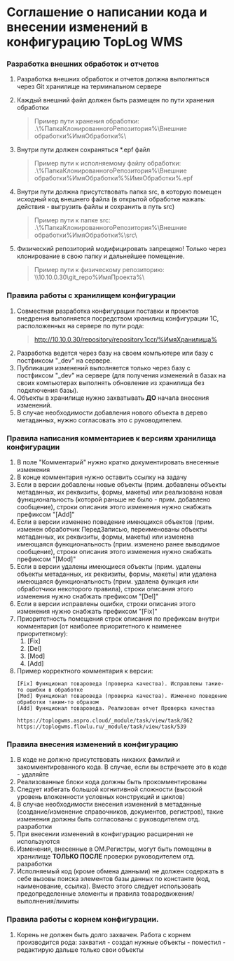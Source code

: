 # Соглашение о написании кода и внесении изменений в конфигурацию TopLog WMS

### Разработка внешних обработок и отчетов
1. Разработка внешних обработок и отчетов должна выполняться через Git хранилище на терминальном сервере
2. Каждый внешний файл должен быть размещен по пути хранения обработки
    >Пример пути хранения обработки:
    >.\\%ПапкаКлонированногоРепозитория%\Внешние обработки\%ИмяОбработки%\

3. Внутри пути должен сохраняться *.epf файл 
    >Пример пути к исполняемому файлу обработки:
    >.\\%ПапкаКлонированногоРепозитория%\Внешние обработки\%ИмяОбработки%\%ИмяОбработки%.epf
4. Внутри пути должна присутствовать папка src, в которую помещен исходный код внешнего файла (в открытой обработке нажать: действия - выгрузить файлы и сохранить в путь src)
    >Пример пути к папке src:  
    >.\\%ПапкаКлонированногоРепозитория%\Внешние обработки\%ИмяОбработки%\src\
5. Физический репозиторий модифицировать запрещено! Только через клонирование в свою папку и дальнейшее помещение.
    >Пример пути к физическому репозиторию:
    >\\\10.10.0.30\git_repo\%ИмяПроекта%\


### Правила работы с хранилищем конфигурации
1. Совместная разработка конфигурации поставки и проектов внедрения выполняется посредством хранилищ конфигурации 1С, расположенных на сервере по пути рода:
    >http://10.10.0.30/repository/repository.1ccr/%ИмяХранилища%
2. Разработка ведется через базу на своем компьютере или базу с постфиксом "_dev" на сервере.
3. Публикация изменений выполняется только через базу с постфиксом "_dev" на сервере (для получения изменений в базах на своих компьютерах выполнять обновление из хранилища без подключения базы).
4. Объекты в хранилище нужно захватывать **ДО** начала внесения изменений.
5. В случае необходимости добавления нового объекта в дерево метаданных, нужно согласовать это с руководителем.



### Правила написания комментариев к версиям хранилища конфигурации
1. В поле "Комментарий" нужно кратко документировать внесенные изменения
2. В конце комментария нужно оставить ссылку на задачу
3. Если в версии добавлены новые объекты (прим. добавлены объекты метаданных, их реквизиты, формы, макеты) или реализована новая функциональность (которой раньше не было - прим. добавлено сообщение), строки описания этого изменения нужно снабжать префиксом "[Add]"
4. Если в версии изменено поведение имеющихся объектов (прим. изменен обработчик ПередЗаписью, переименованы объекты метаданных, их реквизиты, формы, макеты) или изменена имеющаяся функциональность (прим. изменено ранее выводимое сообщение), строки описания этого изменения нужно снабжать префиксом "[Mod]"
5. Если в версии удалены имеющиеся объекты (прим. удалены объекты метаданных, их реквизиты, формы, макеты) или удалена имеющаяся функциональность (прим. удалена функция или обработчики некоторого правила), строки описания этого изменения нужно снабжать префиксом "[Del]"
6. Если в версии исправлены ошибки, строки описания этого изменения нужно снабжать префиксом "[Fix]"
7. Приоритетность помещения строк описания по префиксам внутри комментария (от наиболее приоритетного к наименее приоритетному):
    1. [Fix]
    2. [Del]
    3. [Mod]
    4. [Add]
8. Пример корректного комментария к версии:
    ```
    [Fix] Функционал товароведа (проверка качества). Исправлены такие-то ошибки в обработке
    [Mod] Функционал товароведа (проверка качества). Изменено поведение обработки таким-то образом
    [Add] Функционал товароведа. Реализован отчет Проверка качества

    https://toplogwms.aspro.cloud/_module/task/view/task/862
    https://toplogwms.flowlu.ru/_module/task/view/task/539
    ```



### Правила внесения изменений в конфигурацию
1. В коде не должно присутствовать никаких фамилий и закомментированного кода. В случае, если вы встречаете это в коде - удаляйте
2. Реализованные блоки кода должны быть прокомментированы
3. Следует избегать большой когнитивной сложности (высокий уровень вложенности условных конструкций и циклов)
4. В случае необходимости внесения изменений в метаданные (создание/изменение справочников, документов, регистров), такие изменения должны быть согласованы с руководителем отд. разработки
5. При внесении изменений в конфигурацию расширения не используются
6. Изменения, внесенные в ОМ.Регистры, могут быть помещены в хранилище **ТОЛЬКО ПОСЛЕ** проверки руководителем отд. разработки
7. Исполняемый код (кроме обмена данными) не должен содержать в себе вызовы поиска элементов базы данных по константе (код, наименование, ссылка). Вместо этого следует использовать предопределенные элементы и правила товародвижения/выполнения/лимиты



### Правила работы с корнем конфигурации.
1. Корень не должен быть долго захвачен. Работа с корнем производится рода: захватил - создал нужные объекты - поместил - редактирую дальше только свои объекты

